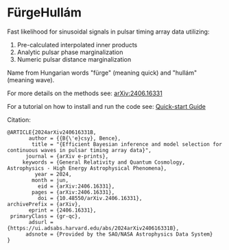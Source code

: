 # FürgeHullám
Fast likelihood for sinusoidal signals in pulsar timing array data utilizing:
1) Pre-calculated interpolated inner products
2) Analytic pulsar phase marginalization
3) Numeric pulsar distance marginalization

Name from Hungarian words "fürge" (meaning quick) and "hullám" (meaning wave).

For more details on the methods see: [arXiv:2406.16331](https://arxiv.org/abs/2406.16331)

For a tutorial on how to install and run the code see: [Quick-start Guide](https://github.com/bencebecsy/FurgeHullam/blob/main/docs/how_to_run_FurgeHullam.md)

Citation: 
```
@ARTICLE{2024arXiv240616331B,
       author = {{B{\'e}csy}, Bence},
        title = "{Efficient Bayesian inference and model selection for continuous waves in pulsar timing array data}",
      journal = {arXiv e-prints},
     keywords = {General Relativity and Quantum Cosmology, Astrophysics - High Energy Astrophysical Phenomena},
         year = 2024,
        month = jun,
          eid = {arXiv:2406.16331},
        pages = {arXiv:2406.16331},
          doi = {10.48550/arXiv.2406.16331},
archivePrefix = {arXiv},
       eprint = {2406.16331},
 primaryClass = {gr-qc},
       adsurl = {https://ui.adsabs.harvard.edu/abs/2024arXiv240616331B},
      adsnote = {Provided by the SAO/NASA Astrophysics Data System}
}
```
